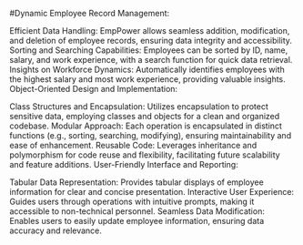 #Dynamic Employee Record Management:

Efficient Data Handling: EmpPower allows seamless addition, modification, and deletion of employee records, ensuring data integrity and accessibility.
Sorting and Searching Capabilities: Employees can be sorted by ID, name, salary, and work experience, with a search function for quick data retrieval.
Insights on Workforce Dynamics: Automatically identifies employees with the highest salary and most work experience, providing valuable insights.
Object-Oriented Design and Implementation:

Class Structures and Encapsulation: Utilizes encapsulation to protect sensitive data, employing classes and objects for a clean and organized codebase.
Modular Approach: Each operation is encapsulated in distinct functions (e.g., sorting, searching, modifying), ensuring maintainability and ease of enhancement.
Reusable Code: Leverages inheritance and polymorphism for code reuse and flexibility, facilitating future scalability and feature additions.
User-Friendly Interface and Reporting:

Tabular Data Representation: Provides tabular displays of employee information for clear and concise presentation.
Interactive User Experience: Guides users through operations with intuitive prompts, making it accessible to non-technical personnel.
Seamless Data Modification: Enables users to easily update employee information, ensuring data accuracy and relevance.
